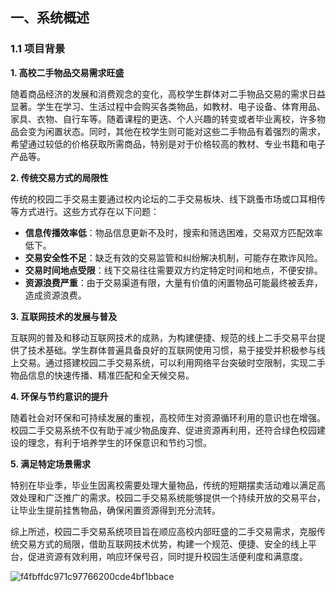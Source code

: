 ## 一、系统概述

### 1.1 项目背景

**1. 高校二手物品交易需求旺盛**

随着商品经济的发展和消费观念的变化，高校学生群体对二手物品交易的需求日益显著。学生在学习、生活过程中会购买各类物品，如教材、电子设备、体育用品、家具、衣物、自行车等。随着课程的更迭、个人兴趣的转变或者毕业离校，许多物品会变为闲置状态。同时，其他在校学生则可能对这些二手物品有着强烈的需求，希望通过较低的价格获取所需商品，特别是对于价格较高的教材、专业书籍和电子产品等。

**2. 传统交易方式的局限性**

传统的校园二手交易主要通过校内论坛的二手交易板块、线下跳蚤市场或口耳相传等方式进行。这些方式存在以下问题：

- **信息传播效率低**：物品信息更新不及时，搜索和筛选困难，交易双方匹配效率低下。
- **交易安全性不足**：缺乏有效的交易监管和纠纷解决机制，可能存在欺诈风险。
- **交易时间地点受限**：线下交易往往需要双方约定特定时间和地点，不便安排。
- **资源浪费严重**：由于交易渠道有限，大量有价值的闲置物品可能最终被丢弃，造成资源浪费。

**3. 互联网技术的发展与普及**

互联网的普及和移动互联网技术的成熟，为构建便捷、规范的线上二手交易平台提供了技术基础。学生群体普遍具备良好的互联网使用习惯，易于接受并积极参与线上交易。通过搭建校园二手交易系统，可以利用网络平台突破时空限制，实现二手物品信息的快速传播、精准匹配和全天候交易。

**4. 环保与节约意识的提升**

随着社会对环保和可持续发展的重视，高校师生对资源循环利用的意识也在增强。校园二手交易系统不仅有助于减少物品废弃、促进资源再利用，还符合绿色校园建设的理念，有利于培养学生的环保意识和节约习惯。

**5. 满足特定场景需求**

特别在毕业季，毕业生因离校需要处理大量物品，传统的短期摆卖活动难以满足高效处理和广泛推广的需求。校园二手交易系统能够提供一个持续开放的交易平台，让毕业生提前挂售物品，确保闲置资源得到充分流转。

综上所述，校园二手交易系统项目旨在顺应高校内部旺盛的二手交易需求，克服传统交易方式的局限，借助互联网技术优势，构建一个规范、便捷、安全的线上平台，促进资源有效利用，响应环保号召，同时提升校园生活便利度和满意度。

![f4fbffdc971c97766200cde4bf1bbace](https://nomore.blob.core.windows.net/image/f4fbffdc971c97766200cde4bf1bbace.png)

